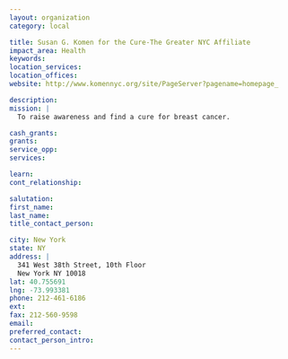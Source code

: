 ```yaml
---
layout: organization
category: local

title: Susan G. Komen for the Cure-The Greater NYC Affiliate
impact_area: Health
keywords: 
location_services: 
location_offices: 
website: http://www.komennyc.org/site/PageServer?pagename=homepage_

description: 
mission: |
  To raise awareness and find a cure for breast cancer.

cash_grants: 
grants: 
service_opp: 
services: 

learn: 
cont_relationship: 

salutation: 
first_name: 
last_name: 
title_contact_person: 

city: New York
state: NY
address: |
  341 West 38th Street, 10th Floor  
  New York NY 10018
lat: 40.755691
lng: -73.993381
phone: 212-461-6186
ext: 
fax: 212-560-9598
email: 
preferred_contact: 
contact_person_intro: 
---
```

